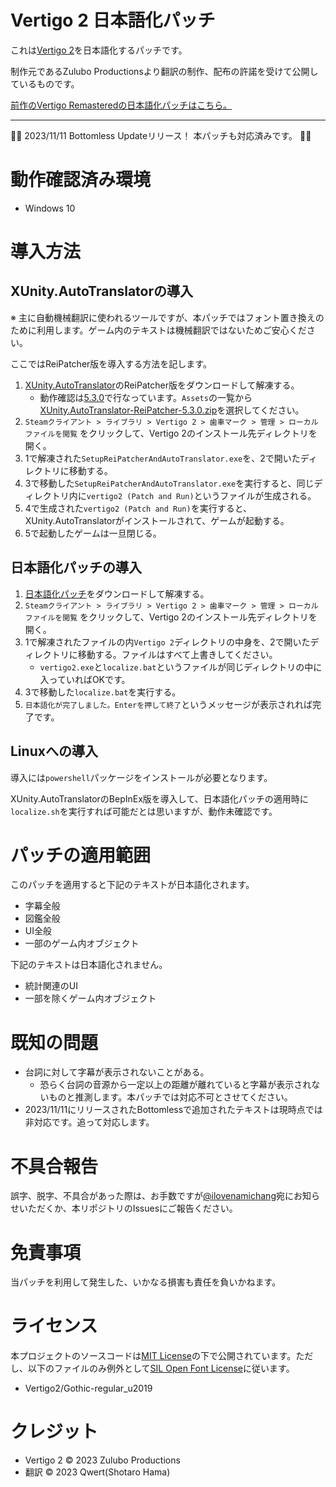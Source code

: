 # Vertigo 2 日本語化パッチ

これは[Vertigo 2](https://store.steampowered.com/app/843390/Vertigo_2/)を日本語化するパッチです。

制作元であるZulubo Productionsより翻訳の制作、配布の許諾を受けて公開しているものです。

[前作のVertigo Remasteredの日本語化パッチはこちら。](https://github.com/izayoi256/vertigo-remastered-ja)

***

:tada::tada: 2023/11/11 Bottomless Updateリリース！ 本パッチも対応済みです。 :tada::tada:

# 動作確認済み環境

- Windows 10

# 導入方法

## XUnity.AutoTranslatorの導入

※ 主に自動機械翻訳に使われるツールですが、本パッチではフォント置き換えのために利用します。ゲーム内のテキストは機械翻訳ではないためご安心ください。

ここではReiPatcher版を導入する方法を記します。

1. [XUnity.AutoTranslator](https://github.com/bbepis/XUnity.AutoTranslator/releases)のReiPatcher版をダウンロードして解凍する。
    - 動作確認は[5.3.0](https://github.com/bbepis/XUnity.AutoTranslator/releases/tag/v5.3.0)で行なっています。`Assets`の一覧から[XUnity.AutoTranslator-ReiPatcher-5.3.0.zip](https://github.com/bbepis/XUnity.AutoTranslator/releases/download/v5.3.0/XUnity.AutoTranslator-ReiPatcher-5.3.0.zip)を選択してください。
2. `Steamクライアント > ライブラリ > Vertigo 2 > 歯車マーク > 管理 > ローカルファイルを閲覧` をクリックして、Vertigo 2のインストール先ディレクトリを開く。
3. 1で解凍された`SetupReiPatcherAndAutoTranslator.exe`を、2で開いたディレクトリに移動する。
4. 3で移動した`SetupReiPatcherAndAutoTranslator.exe`を実行すると、同じディレクトリ内に`vertigo2 (Patch and Run)`というファイルが生成される。
5. 4で生成された`vertigo2 (Patch and Run)`を実行すると、XUnity.AutoTranslatorがインストールされて、ゲームが起動する。
6. 5で起動したゲームは一旦閉じる。

## 日本語化パッチの導入

1. [日本語化パッチ](https://github.com/izayoi256/vertigo-2-ja/archive/refs/heads/master.zip)をダウンロードして解凍する。
2. `Steamクライアント > ライブラリ > Vertigo 2 > 歯車マーク > 管理 > ローカルファイルを閲覧` をクリックして、Vertigo 2のインストール先ディレクトリを開く。
3. 1で解凍されたファイルの内`Vertigo 2`ディレクトリの中身を、2で開いたディレクトリに移動する。ファイルはすべて上書きしてください。
   - `vertigo2.exe`と`localize.bat`というファイルが同じディレクトリの中に入っていればOKです。
4. 3で移動した`localize.bat`を実行する。 
5. `日本語化が完了しました。Enterを押して終了`というメッセージが表示されれば完了です。

## Linuxへの導入

導入には`powershell`パッケージをインストールが必要となります。

XUnity.AutoTranslatorのBepInEx版を導入して、日本語化パッチの適用時に`localize.sh`を実行すれば可能だとは思いますが、動作未確認です。

# パッチの適用範囲

このパッチを適用すると下記のテキストが日本語化されます。

- 字幕全般
- 図鑑全般
- UI全般
- 一部のゲーム内オブジェクト

下記のテキストは日本語化されません。

- 統計関連のUI
- 一部を除くゲーム内オブジェクト

# 既知の問題

- 台詞に対して字幕が表示されないことがある。
  - 恐らく台詞の音源から一定以上の距離が離れていると字幕が表示されないものと推測します。本パッチでは対応不可とさせてください。
- 2023/11/11にリリースされたBottomlessで追加されたテキストは現時点では非対応です。追って対応します。 

# 不具合報告

誤字、脱字、不具合があった際は、お手数ですが[@ilovenamichang](https://twitter.com/ilovenamichang)宛にお知らせいただくか、本リポジトリのIssuesにご報告ください。

# 免責事項

当パッチを利用して発生した、いかなる損害も責任を負いかねます。

# ライセンス

本プロジェクトのソースコードは[MIT License](./LICENSE.txt)の下で公開されています。ただし、以下のファイルのみ例外として[SIL Open Font License](./OFL.txt)に従います。

- Vertigo2/Gothic-regular_u2019

# クレジット

- Vertigo 2 © 2023 Zulubo Productions 
- 翻訳 © 2023 Qwert(Shotaro Hama)
